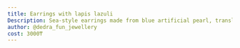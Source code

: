 ```yaml
---
title: Earrings with lapis lazuli
Description: Sea-style earrings made from blue artificial pearl, translucent bead, pale-gold metallic bead and lapis lazuli
author: @dedra_fun_jewellery
cost: 3000₸
---
```


